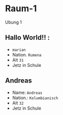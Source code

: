 # Raum-1
Ubung 1

## Hallo World!! :
- `marian`
- Nation. `Rumena`
- Alt `31`
- Jetz in Schule

## Andreas
- Name: `Andreas`
- Nation.: `Kolumbianisch`
- Alt `32`
- Jetz in Schule
